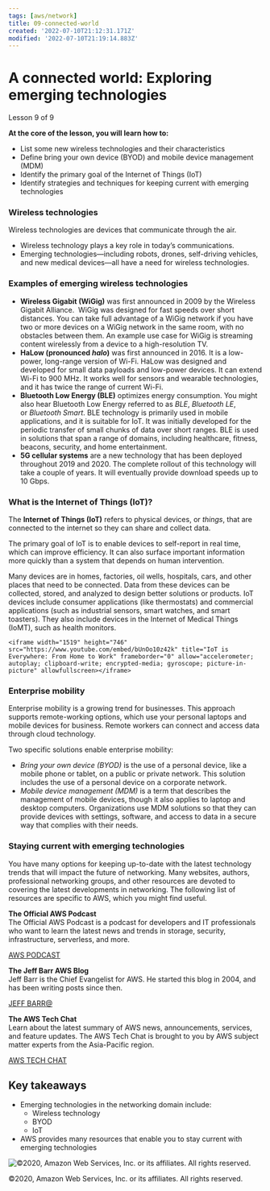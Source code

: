 ```yaml
---
tags: [aws/network]
title: 09-connected-world
created: '2022-07-10T21:12:31.171Z'
modified: '2022-07-10T21:19:14.883Z'
---
```


# A connected world: Exploring emerging technologies

Lesson 9 of 9

**At the core of the lesson, you will learn how to:**

- List some new wireless technologies and their characteristics
- Define bring your own device (BYOD) and mobile device management (MDM)
- Identify the primary goal of the Internet of Things (IoT)
- Identify strategies and techniques for keeping current with emerging technologies  

### Wireless technologies

Wireless technologies are devices that communicate through the air.

- Wireless technology plays a key role in today’s communications.
- Emerging technologies—including robots, drones, self-driving vehicles, and new medical devices—all have a need for wireless technologies.

### Examples of emerging wireless technologies

- **Wireless Gigabit (WiGig)** was first announced in 2009 by the Wireless Gigabit Alliance.  WiGig was designed for fast speeds over short distances. You can take full advantage of a WiGig network if you have two or more devices on a WiGig network in the same room, with no obstacles between them. An example use case for WiGig is streaming content wirelessly from a device to a high-resolution TV.  
- **HaLow (pronounced *halo*)** was first announced in 2016. It is a low-power, long-range version of Wi-Fi. HaLow was designed and developed for small data payloads and low-power devices. It can extend Wi-Fi to 900 MHz. It works well for sensors and wearable technologies, and it has twice the range of current Wi-Fi.
- **Bluetooth Low Energy (BLE)** optimizes energy consumption. You might also hear Bluetooth Low Energy referred to as *BLE*, *Bluetooth LE*, or *Bluetooth Smart*. BLE technology is primarily used in mobile applications, and it is suitable for IoT. It was initially developed for the periodic transfer of small chunks of data over short ranges. BLE is used in solutions that span a range of domains, including healthcare, fitness, beacons, security, and home entertainment.
- **5G cellular systems** are a new technology that has been deployed throughout 2019 and 2020. The complete rollout of this technology will take a couple of years. It will eventually provide download speeds up to 10 Gbps.  

### What is the Internet of Things (IoT)?

The **Internet of Things (IoT)** refers to physical devices, or *things*, that are connected to the internet so they can share and collect data.  

The primary goal of IoT is to enable devices to self-report in real time, which can improve efficiency. It can also surface important information more quickly than a system that depends on human intervention.

Many devices are in homes, factories, oil wells, hospitals, cars, and other places that need to be connected. Data from these devices can be collected, stored, and analyzed to design better solutions or products. IoT devices include consumer applications (like thermostats) and commercial applications (such as industrial sensors, smart watches, and smart toasters). They also include devices in the Internet of Medical Things (IoMT), such as health monitors.

```
<iframe width="1519" height="746" src="https://www.youtube.com/embed/bUnOo10z42k" title="IoT is Everywhere: From Home to Work" frameborder="0" allow="accelerometer; autoplay; clipboard-write; encrypted-media; gyroscope; picture-in-picture" allowfullscreen></iframe>
```

### Enterprise mobility

Enterprise mobility is a growing trend for businesses. This approach supports remote-working options, which use your personal laptops and mobile devices for business. Remote workers can connect and access data through cloud technology.

Two specific solutions enable enterprise mobility:  

- *Bring your own device (BYOD)* is the use of a personal device, like a mobile phone or tablet, on a public or private network. This solution includes the use of a personal device on a corporate network.
- *Mobile device management (MDM)* is a term that describes the management of mobile devices, though it also applies to laptop and desktop computers. Organizations use MDM solutions so that they can provide devices with settings, software, and access to data in a secure way that complies with their needs.  

### Staying current with emerging technologies

You have many options for keeping up-to-date with the latest technology trends that will impact the future of networking. Many websites, authors, professional networking groups, and other resources are devoted to covering the latest developments in networking. The following list of resources are specific to AWS, which you might find useful.

**The Official AWS Podcast**  
The Official AWS Podcast is a podcast for developers and IT professionals who want to learn the latest news and trends in storage, security, infrastructure, serverless, and more.

[AWS PODCAST](https://aws.amazon.com/podcasts/aws-podcast/)

**The Jeff Barr AWS Blog**  
Jeff Barr is the Chief Evangelist for AWS. He started this blog in 2004, and has been writing posts since then.

[JEFF BARR@](https://aws.amazon.com/blogs/aws/author/jbarr/)

**The AWS Tech Chat**  
Learn about the latest summary of AWS news, announcements, services, and feature updates. The AWS Tech Chat is brought to you by AWS subject matter experts from the Asia-Pacific region.

[AWS TECH CHAT](https://aws.amazon.com/podcasts/aws-techchat/)

## Key takeaways

- Emerging technologies in the networking domain include:  
  - Wireless technology
  - BYOD
  - IoT
- AWS provides many resources that enable you to stay current with emerging technologies

![©2020, Amazon Web Services, Inc. or its affiliates. All rights reserved.](https://pdx.scorm.canvaslms.com/courses/sconeID/scone_prod.sha256_bf59af81df4c2e67ca97dd70bb663195fe0aaddc6586924a7dc60ee676d9c064/0/scormcontent/assets/PETe8ykqD_D-Hvzr_OfPgqDDu1hoLyNzf.png)

©2020, Amazon Web Services, Inc. or its affiliates. All rights reserved.
